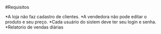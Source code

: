 #Requisitos

*A loja não faz cadastro de clientes.
*A vendedora não pode editar o produto e seu preço.
*Cada usuário do sistem deve ter seu login e senha.
*Relatorio de vendas diárias
